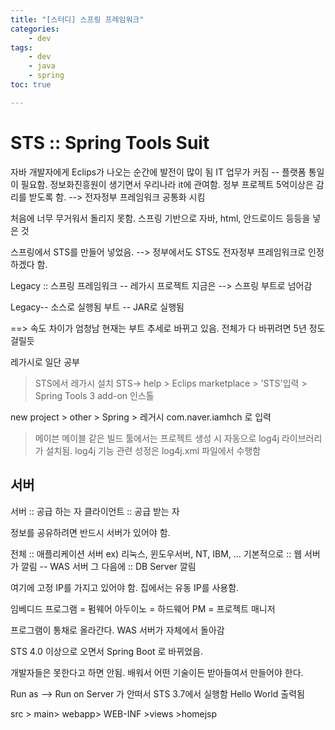 ```yaml
---
title: "[스터디] 스프링 프레임워크"
categories:
    - dev
tags:
    - dev
    - java 
    - spring
toc: true

---
```


# STS :: Spring Tools Suit

자바 개발자에게 Eclips가 나오는 순간에 발전이 많이 됨
IT 업무가 커짐 -- 플랫폼 통일이 필요함.
정보화진흥원이 생기면서 우리나라 it에 관여함. 
정부 프로젝트 5억이상은 감리를 받도록 함.
--> 전자정부 프레임워크 공통화 시킴

처음에 너무 무거워서 돌리지 못함.
스프링 기반으로 자바, html, 안드로이드 등등을 넣은 것

스프링에서 STS를 만들어 넣었음.
--> 정부에서도 STS도 전자정부 프레임워크로 인정하겠다 함.

Legacy :: 스프링 프레임워크 -- 레가시 프로젝트 
지금은 --> 스프링 부트로 넘어감

Legacy-- 소스로 실행됨
부트 -- JAR로 실행됨

==> 속도 차이가 엄청남 
현재는 부트 추세로 바뀌고 있음.
전체가 다 바뀌려면 5년 정도 걸릴듯

레가시로 일단 공부



> STS에서 레가시 설치
STS-> help > Eclips marketplace > 'STS'입력 > Spring Tools 3 add-on 인스톨

new project > other > Spring > 레거시 
com.naver.iamhch 로 입력


> 메이븐
메이블 같은 빌드 툴에서는 프로젝트 생성 시 자동으로 log4j 라이브러리가 설치됨.
log4j 기능 관련 성정은 log4j.xml 파일에서 수행함

## 서버
서버 :: 공급 하는 자
클라이언트 :: 공급 받는 자

정보를 공유하려면 반드시 서버가 있어야 함.

전체 :: 애플리케이션 서버 ex) 리눅스, 윈도우서버, NT, IBM, ...
기본적으로 :: 웹 서버가 깔림 -- WAS 서버 
그 다음에 :: DB Server 깔림

여기에 고정 IP를 가지고 있어야 함.
집에서는 유동 IP를 사용함.

임베디드 프로그램 = 펌웨어
아두이노 = 하드웨어
PM = 프로젝트 매니저

프로그램이 통채로 올라간다.
WAS 서버가 자체에서 돌아감

STS 4.0 이상으로 오면서 Spring Boot 로 바뀌었음.

개발자들은 못한다고 하면 안됨. 배워서 어떤 기술이든 받아들여서 만들어야 한다.

Run as --> Run on Server 가 안떠서 
STS 3.7에서 실행함
Hello World 출력됨

src > main> webapp> WEB-INF >views >homejsp






<!--stackedit_data:
eyJoaXN0b3J5IjpbLTYxODk2OTY3Miw5MTA4NzI3ODYsNzE5MT
MxNzY1LC0xODk5NjYzODQzXX0=
-->
